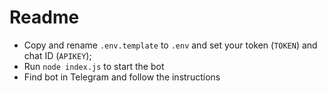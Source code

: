 # Readme
- Copy and rename `.env.template` to `.env` and set your token (`TOKEN`) and chat ID (`APIKEY`);
- Run `node index.js` to start the bot
- Find bot in Telegram and follow the instructions
